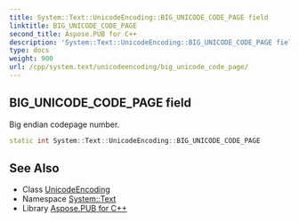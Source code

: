 ```yaml
---
title: System::Text::UnicodeEncoding::BIG_UNICODE_CODE_PAGE field
linktitle: BIG_UNICODE_CODE_PAGE
second_title: Aspose.PUB for C++
description: 'System::Text::UnicodeEncoding::BIG_UNICODE_CODE_PAGE field. Big endian codepage number in C++.'
type: docs
weight: 900
url: /cpp/system.text/unicodeencoding/big_unicode_code_page/
---
```

## BIG_UNICODE_CODE_PAGE field


Big endian codepage number.

```cpp
static int System::Text::UnicodeEncoding::BIG_UNICODE_CODE_PAGE
```

## See Also

* Class [UnicodeEncoding](../)
* Namespace [System::Text](../../)
* Library [Aspose.PUB for C++](../../../)
